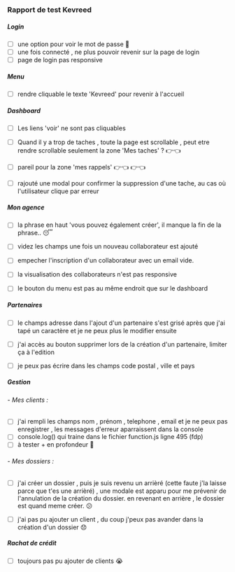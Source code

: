 ### Rapport de test Kevreed

##### Login

- [ ] une option pour voir le mot de passe :eyes:
- [ ] une fois connecté , ne plus pouvoir revenir sur la page de login
- [ ] page de login pas responsive

##### Menu

- [ ] rendre cliquable le texte 'Kevreed' pour revenir à l'accueil

##### Dashboard

- [ ] Les liens 'voir' ne sont pas cliquables
- [ ] Quand il y a trop de taches , toute la page est scrollable , peut etre rendre scrollable seulement la zone 'Mes taches' ? :point_right::point_left:
- [ ] pareil pour la zone 'mes rappels' :point_right::point_left: :point_right::point_left:
- [ ] rajouté une modal pour confirmer la suppression d'une tache, au cas où l'utilisateur clique par erreur


##### Mon agence

- [ ] la phrase en haut 'vous pouvez également créer', il manque la fin de la phrase.. :sleeping:
- [ ] videz les champs une fois un nouveau collaborateur est ajouté
- [ ] empecher l'inscription d'un collaborateur avec un email vide.
- [ ] la visualisation des collaborateurs n'est pas responsive
- [ ] le bouton du menu est pas au même endroit que sur le dashboard


##### Partenaires

- [ ] le champs adresse dans l'ajout d'un partenaire s'est grisé après que j'ai tapé un caractère et je ne peux plus le modifier ensuite
- [ ] j'ai accès au bouton supprimer lors de la création d'un partenaire, limiter ça à l'edition
- [ ] je peux pas écrire dans les champs code postal , ville et pays


##### Gestion

###### - Mes clients :

- [ ] j'ai rempli les champs nom , prénom , telephone , email et je ne peux pas enregistrer , les messages d'erreur aparraissent dans la console
- [ ] console.log() qui traine dans le fichier function.js ligne 495 (fdp)
- [ ] à tester + en profondeur  :muscle:

###### - Mes dossiers :

- [ ] j'ai créer un dossier , puis je suis revenu un arrièré (cette faute j'la laisse parce que t'es une arrièré) , une modale est apparu pour me prévenir de l'annulation de la création du dossier. en revenant en arrière , le dossier est quand meme créer. :confused:
- [ ] j'ai pas pu ajouter un client , du coup j'peux pas avander dans la création d'un dossier :disappointed:


##### Rachat de crédit

- [ ] toujours pas pu ajouter de clients :sob:
